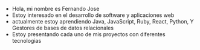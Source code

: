 - Hola, mi nombre es Fernando Jose
- Estoy interesado en el desarrollo de software y aplicaciones web
- actualmente estoy aprendiendo Java, JavaScript, Ruby, React, Python, Y Gestores de bases de datos relacionales
- Estoy presentando cada uno de mis proyectos con diferentes tecnologias
  

<!---
FernandoRodriguez12/FernandoRodriguez12 is a ✨ special ✨ repository because its `README.md` (this file) appears on your GitHub profile.
You can click the Preview link to take a look at your changes.
--->

